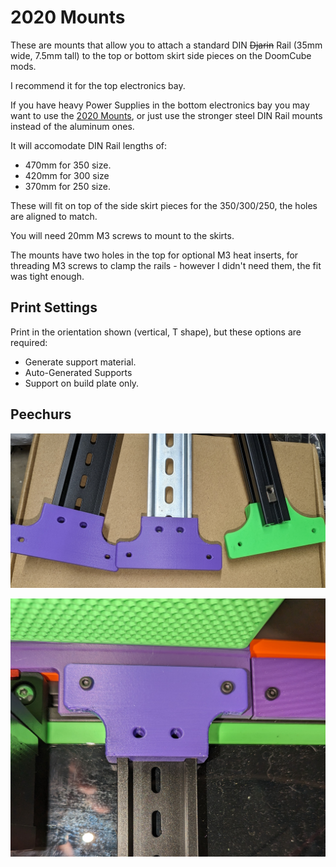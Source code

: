 # 2020 Mounts

These are mounts that allow you to attach a standard DIN ~~Djarin~~ Rail (35mm wide, 7.5mm tall) to the top or bottom skirt side pieces on the DoomCube mods.

I recommend it for the top electronics bay.

If you have heavy Power Supplies in the bottom electronics bay you may want to use the [2020 Mounts](../2020%20Mounts/), or just use the stronger steel DIN Rail mounts instead of the aluminum ones.

It will accomodate DIN Rail lengths of:

* 470mm for 350 size.
* 420mm for 300 size
* 370mm for 250 size.

These will fit on top of the side skirt pieces for the 350/300/250, the holes are aligned to match.

You will need 20mm M3 screws to mount to the skirts.

The mounts have two holes in the top for optional M3 heat inserts, for threading M3 screws to clamp the rails - however I didn't need them, the fit was tight enough.

## Print Settings

Print in the orientation shown (vertical, T shape), but these options are required:

* Generate support material.
* Auto-Generated Supports
* Support on build plate only.

## Peechurs

![](Pictures/DIN%20Rail%20Mounts.jpg)

![](Pictures/DIN%20Rail%20Installed.jpg)